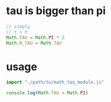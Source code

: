 # tau is bigger than pi 
```js
// simply 
// τ > π
Math.TAU = Math.PI * 2
Math.N_TAU = Math.TAU
```

# usage 

```js 
import "./path/to/math_tau_module.js" 

console.log(Math.TAU > Math.PI)

```